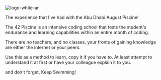 ![logo-white-ar](https://user-images.githubusercontent.com/88548196/131785188-52c7dad7-1a58-44ec-89a7-6411be2cdc7f.png)


The experience that I've had with the Abu Dhabi August Piscine!

The 42 Piscine is an intensive coding school that tests the student's endurance and learning capabilities within an entire month of coding.

There are no teachers, and no classes, your fronts of gaining knowledge are either the internet or your peers.

Use this as a method to learn, copy it if you have to. At least attempt to understand it at first or have your colleague explain it to you.

and don't forget, Keep Swimming!
